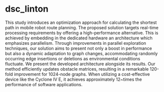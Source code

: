# dsc_linton
This study introduces an optimization approach for calculating the shortest path in mobile robot route planning. The proposed solution targets real-time processing requirements by offering a high-performance alternative. This is achieved by embedding in the dedicated hardware an architecture which emphasizes parallelism. Through improvements in parallel exploration techniques, our solution aims to present not only a boost in performance but also a dynamic adaptation to graph changes, accommodating randomly occurring edge insertions or deletions as environmental conditions fluctuate. We present the developed architecture alongside its results. Our method efficiently updates obstacle matrices, resulting in a remarkable 120-fold improvement for 1024-node graphs. When utilizing a cost-effective device like the Cyclone IV E, it achieves approximately 12~times the performance of software applications.
